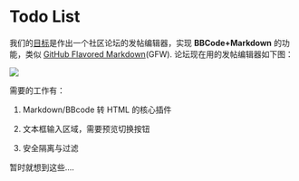 # Todo List

我们的[目标](https://bbs.archlinuxcn.org/viewtopic.php?id=3406)是作出一个社区论坛的发帖编辑器，实现 **BBCode+Markdown** 的功能，类似 [GitHub Flavored Markdown](https://help.github.com/articles/github-flavored-markdown/)(GFW). 论坛现在用的发帖编辑器如下图：

![](http://img.vim-cn.com/64/b3110cbf3073b79d6bd5bcf2e0beb780dfa011.png)

需要的工作有：

1. Markdown/BBcode 转 HTML 的核心插件

2. 文本框输入区域，需要预览切换按钮

3. 安全隔离与过滤

暂时就想到这些....